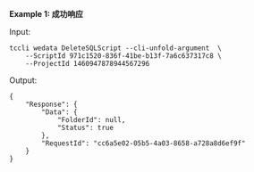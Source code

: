 **Example 1: 成功响应**



Input: 

```
tccli wedata DeleteSQLScript --cli-unfold-argument  \
    --ScriptId 971c1520-836f-41be-b13f-7a6c637317c8 \
    --ProjectId 1460947878944567296
```

Output: 
```
{
    "Response": {
        "Data": {
            "FolderId": null,
            "Status": true
        },
        "RequestId": "cc6a5e02-05b5-4a03-8658-a728a8d6ef9f"
    }
}
```

